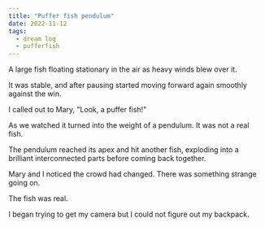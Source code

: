 ```yaml
---
title: "Puffer fish pendulum"
date: 2022-11-12
tags:
  - dream log
  - pufferfish
---
```

A large fish floating stationary in the air as heavy winds blew over it.

It was stable, and after pausing started moving forward again smoothly against the win.

I called out to Mary, "Look, a puffer fish!"

As we watched it turned into the weight of a pendulum. It was not a real fish.

The pendulum reached its apex and hit another fish, exploding into a brilliant interconnected parts before coming back together.

Mary and I noticed the crowd had changed. There was something strange going on.

The fish was real.

I began trying to get my camera but I could not figure out my backpack.